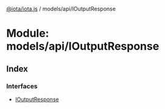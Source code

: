 [@iota/iota.js](../README.md) / models/api/IOutputResponse

# Module: models/api/IOutputResponse

## Index

### Interfaces

* [IOutputResponse](../interfaces/models_api_ioutputresponse.ioutputresponse.md)
